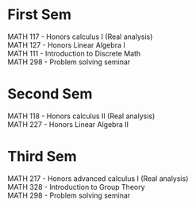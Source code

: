 # First Sem
MATH 117 - Honors calculus I (Real analysis) <br />
MATH 127 - Honors Linear Algebra I <br />
MATH 111 - Introduction to Discrete Math<br />
MATH 298 - Problem solving seminar <br />

# Second Sem
MATH 118 - Honors calculus II (Real analysis) <br />
MATH 227 - Honors Linear Algebra II <br />


# Third Sem
MATH 217 - Honors advanced calculus I (Real analysis) <br />
MATH 328 - Introduction to Group Theory<br />
MATH 298 - Problem solving seminar <br />
